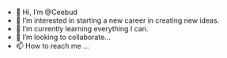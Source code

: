 - 👋 Hi, I’m @Ceebud
- 👀 I’m interested in starting a new career in creating new ideas.
- 🌱 I’m currently learning everything I can.
- 💞️ I’m looking to collaborate...
- 📫 How to reach me ...

<!---
Ceebud/Ceebud is a ✨ special ✨ repository because its `README.md` (this file) appears on your GitHub profile.
You can click the Preview link to take a look at your changes.
--->
